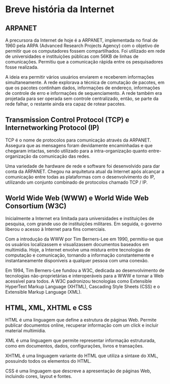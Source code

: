 # Breve história da Internet

## ARPANET

A precursora da Internet de hoje é a ARPANET, implementada no final de 1960 pela ARPA (Advanced Research Projects Agency) com o objetivo de permitir que os computadores fossem compartilhados. Foi utilizado em rede de universidades e instituições públicas com 56KB de linhas de comunicações. Permitiu que a comunicação rápida entre os pesquisadores fosse realizada.

A ideia era permitir vários usuários enviarem e receberem informações simultaneamente. A rede explorava a técnica de comutação de pacotes, em que os pacotes continham dados, informações de endereço, informações de controle de erro e informações de sequenciamento. A rede também era projetada para ser operada sem controle centralizado, então, se parte da rede falhar, o restante ainda era capaz de rotear pacotes.

## Transmission Control Protocol (TCP) e Internetworking Protocol (IP)

TCP é o nome de protocolos para comunicação através da ARPANET. Assegura que as mensagens foram devidamente encaminhadas e que chegaram intactas, sendo utilizado para a intra-organização quanto entre-organização da comunicação das redes.

Uma variedade de hardware de rede e software foi desenvolvido para dar conta da ARPANET. Chegou na arquitetura atual da Internet após alcançar a comunicação entre todas as plataformas com o desenvolvimento do IP, utilizando um conjunto combinado de protocolos chamado TCP / IP.

## World Wide Web (WWW) e World Wide Web Consortium (W3C)

Inicialmente a Internet era limitada para universidades e instituições de pesquisa, com grande uso de instituições militares. Em seguida, o governo liberou o acesso à Internet para fins comerciais.

Com a introdução da WWW por Tim Berners-Lee em 1990, permitiu-se que os usuários localizassem e visualizassem documentos baseados em multimídia. Hoje, a Internet envolve uma mistura entre tecnologias de computação e comunicação, tornando a informação constantemente e instantaneamente disponíveis a qualquer pessoa com uma conexão.

Em 1994, Tim Berners-Lee fundou a W3C, dedicada ao desenvolvimento de tecnologias não-proprietárias e interoperáveis para a WWW e tornar a Web acessível para todos. A W3C padronizou tecnologias como Extensible HyperText Markup Language (XHTML), Cascading Style Sheets (CSS) e o Extensible Markup Language (XML).

## HTML, XML, XHTML e CSS

HTML é uma linguagem que define a estrutura de páginas Web. Permite publicar documentos online, recuperar informação com um click e incluir material multimídia.

XML é uma linguagem que permite representar informação estruturada, como em documentos, dados, configurações, livros e transações.

XHTML é uma linguagem variante do HTML que utiliza a sintaxe do XML, possuindo todos os elementos do HTML.

CSS é uma linguagem que descreve a apresentação de páginas Web, incluindo cores, layout e fontes.

